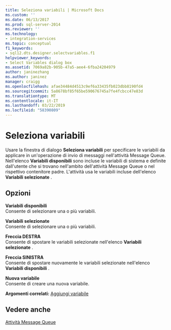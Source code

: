 ```yaml
---
title: Seleziona variabili | Microsoft Docs
ms.custom: ''
ms.date: 06/13/2017
ms.prod: sql-server-2014
ms.reviewer: ''
ms.technology:
- integration-services
ms.topic: conceptual
f1_keywords:
- sql12.dts.designer.selectvariables.f1
helpviewer_keywords:
- Select Variables dialog box
ms.assetid: 7069a82b-905b-47a5-aee4-6fba24204979
author: janinezhang
ms.author: janinez
manager: craigg
ms.openlocfilehash: afae34484d4513c9ef6a33435fb023dbb8190fd4
ms.sourcegitcommit: 5a8678bf85f65be590676745a7fe4fcbcc47e83d
ms.translationtype: MT
ms.contentlocale: it-IT
ms.lasthandoff: 03/22/2019
ms.locfileid: "58390809"
---
```

# <a name="select-variables"></a>Seleziona variabili
  Usare la finestra di dialogo **Seleziona variabili** per specificare le variabili da applicare in un'operazione di invio di messaggi nell'attività Message Queue. Nell'elenco **Variabili disponibili** sono incluse le variabili di sistema e definite dall'utente che si trovano nell'ambito dell'attività Message Queue o nel rispettivo contenitore padre. L'attività usa le variabili incluse dell'elenco **Variabili selezionate** .  
  
## <a name="options"></a>Opzioni  
 **Variabili disponibili**  
 Consente di selezionare una o più variabili.  
  
 **Variabili selezionate**  
 Consente di selezionare una o più variabili.  
  
 **Freccia DESTRA**  
 Consente di spostare le variabili selezionate nell'elenco **Variabili selezionate** .  
  
 **Freccia SINISTRA**  
 Consente di spostare nuovamente le variabili selezionate nell'elenco **Variabili disponibili** .  
  
 **Nuova variabile**  
 Consente di creare una nuova variabile.  
  
 **Argomenti correlati:** [Aggiungi variabile](../../2014/integration-services/add-variable.md)  
  
## <a name="see-also"></a>Vedere anche  
 [Attività Message Queue](control-flow/message-queue-task.md)  
  
  
